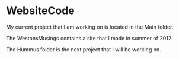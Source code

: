# WebsiteCode

 My current project that I am working on is located in the Main folder.

 The WestonsMusings contains a site that I made in summer of 2012.

 The Hummus folder is the next project that I will be working on.

